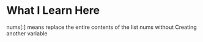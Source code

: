 # What I Learn Here



nums[:] means replace the entire contents of the list nums without Creating another variable

